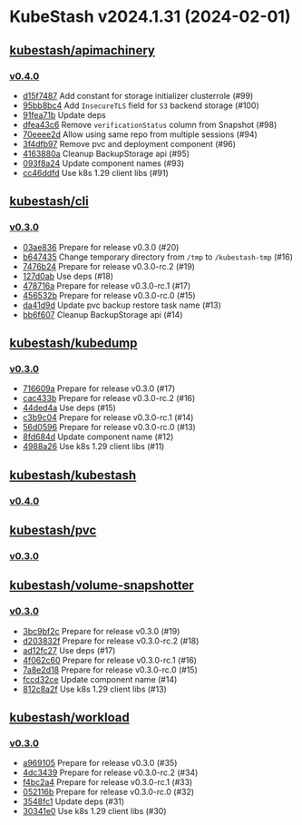 # KubeStash v2024.1.31 (2024-02-01)


## [kubestash/apimachinery](https://github.com/kubestash/apimachinery)

### [v0.4.0](https://github.com/kubestash/apimachinery/releases/tag/v0.4.0)

- [d15f7487](https://github.com/kubestash/apimachinery/commit/d15f7487) Add constant for storage initializer clusterrole (#99)
- [95bb8bc4](https://github.com/kubestash/apimachinery/commit/95bb8bc4) Add `InsecureTLS` field for `S3` backend storage (#100)
- [91fea71b](https://github.com/kubestash/apimachinery/commit/91fea71b) Update deps
- [dfea43c6](https://github.com/kubestash/apimachinery/commit/dfea43c6) Remove `verificationStatus` column from Snapshot (#98)
- [70eeee2d](https://github.com/kubestash/apimachinery/commit/70eeee2d) Allow using same repo from multiple sessions (#94)
- [3f4dfb97](https://github.com/kubestash/apimachinery/commit/3f4dfb97) Remove pvc and deployment component (#96)
- [4163880a](https://github.com/kubestash/apimachinery/commit/4163880a) Cleanup BackupStorage api (#95)
- [093f8a24](https://github.com/kubestash/apimachinery/commit/093f8a24) Update component names (#93)
- [cc46ddfd](https://github.com/kubestash/apimachinery/commit/cc46ddfd) Use k8s 1.29 client libs (#91)



## [kubestash/cli](https://github.com/kubestash/cli)

### [v0.3.0](https://github.com/kubestash/cli/releases/tag/v0.3.0)

- [03ae836](https://github.com/kubestash/cli/commit/03ae836) Prepare for release v0.3.0 (#20)
- [b647435](https://github.com/kubestash/cli/commit/b647435) Change temporary directory from `/tmp` to `/kubestash-tmp` (#16)
- [7476b24](https://github.com/kubestash/cli/commit/7476b24) Prepare for release v0.3.0-rc.2 (#19)
- [127d0ab](https://github.com/kubestash/cli/commit/127d0ab) Use deps (#18)
- [478716a](https://github.com/kubestash/cli/commit/478716a) Prepare for release v0.3.0-rc.1 (#17)
- [456532b](https://github.com/kubestash/cli/commit/456532b) Prepare for release v0.3.0-rc.0 (#15)
- [da41d9d](https://github.com/kubestash/cli/commit/da41d9d) Update pvc backup restore task name (#13)
- [bb6f607](https://github.com/kubestash/cli/commit/bb6f607) Cleanup BackupStorage api (#14)



## [kubestash/kubedump](https://github.com/kubestash/kubedump)

### [v0.3.0](https://github.com/kubestash/kubedump/releases/tag/v0.3.0)

- [716609a](https://github.com/kubestash/kubedump/commit/716609a) Prepare for release v0.3.0 (#17)
- [cac433b](https://github.com/kubestash/kubedump/commit/cac433b) Prepare for release v0.3.0-rc.2 (#16)
- [44ded4a](https://github.com/kubestash/kubedump/commit/44ded4a) Use deps (#15)
- [c3b9c04](https://github.com/kubestash/kubedump/commit/c3b9c04) Prepare for release v0.3.0-rc.1 (#14)
- [56d0596](https://github.com/kubestash/kubedump/commit/56d0596) Prepare for release v0.3.0-rc.0 (#13)
- [8fd684d](https://github.com/kubestash/kubedump/commit/8fd684d) Update component name (#12)
- [4988a26](https://github.com/kubestash/kubedump/commit/4988a26) Use k8s 1.29 client libs (#11)



## [kubestash/kubestash](https://github.com/kubestash/kubestash)

### [v0.4.0](https://github.com/kubestash/kubestash/releases/tag/v0.4.0)




## [kubestash/pvc](https://github.com/kubestash/pvc)

### [v0.3.0](https://github.com/kubestash/pvc/releases/tag/v0.3.0)




## [kubestash/volume-snapshotter](https://github.com/kubestash/volume-snapshotter)

### [v0.3.0](https://github.com/kubestash/volume-snapshotter/releases/tag/v0.3.0)

- [3bc9bf2c](https://github.com/kubestash/volume-snapshotter/commit/3bc9bf2c) Prepare for release v0.3.0 (#19)
- [d203832f](https://github.com/kubestash/volume-snapshotter/commit/d203832f) Prepare for release v0.3.0-rc.2 (#18)
- [ad12fc27](https://github.com/kubestash/volume-snapshotter/commit/ad12fc27) Use deps (#17)
- [4f062c60](https://github.com/kubestash/volume-snapshotter/commit/4f062c60) Prepare for release v0.3.0-rc.1 (#16)
- [7a8e2d18](https://github.com/kubestash/volume-snapshotter/commit/7a8e2d18) Prepare for release v0.3.0-rc.0 (#15)
- [fccd32ce](https://github.com/kubestash/volume-snapshotter/commit/fccd32ce) Update component name (#14)
- [812c8a2f](https://github.com/kubestash/volume-snapshotter/commit/812c8a2f) Use k8s 1.29 client libs (#13)



## [kubestash/workload](https://github.com/kubestash/workload)

### [v0.3.0](https://github.com/kubestash/workload/releases/tag/v0.3.0)

- [a969105](https://github.com/kubestash/workload/commit/a969105) Prepare for release v0.3.0 (#35)
- [4dc3439](https://github.com/kubestash/workload/commit/4dc3439) Prepare for release v0.3.0-rc.2 (#34)
- [f4bc2a4](https://github.com/kubestash/workload/commit/f4bc2a4) Prepare for release v0.3.0-rc.1 (#33)
- [052116b](https://github.com/kubestash/workload/commit/052116b) Prepare for release v0.3.0-rc.0 (#32)
- [3548fc1](https://github.com/kubestash/workload/commit/3548fc1) Update deps (#31)
- [30341e0](https://github.com/kubestash/workload/commit/30341e0) Use k8s 1.29 client libs (#30)



